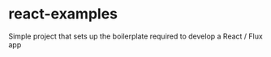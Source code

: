 # react-examples
Simple project that sets up the boilerplate required to develop a React / Flux app
